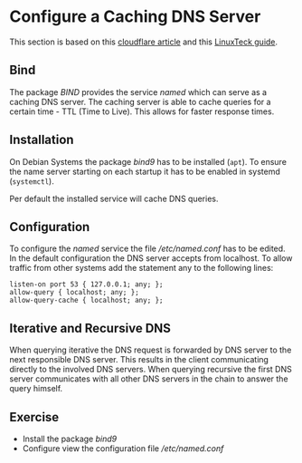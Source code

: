 # Configure a Caching DNS Server
This section is based on this [cloudflare article](https://www.cloudflare.com/learning/dns/what-is-recursive-dns/) and this [LinuxTeck guide](https://www.linuxteck.com/how-to-setup-caching-dns-server-in-centos-rhel-7-6/).

## Bind
The package *BIND* provides the service *named* which can serve as a caching DNS server. The caching server is able to cache queries for a certain time - TTL (Time to Live). This allows for faster response times. 

## Installation
On Debian Systems the package *bind9* has to be installed (`apt`). To ensure the name server starting on each startup it has to be enabled in systemd (`systemctl`).

Per default the installed service will cache DNS queries.

## Configuration
To configure the *named* service the file */etc/named.conf* has to be edited. 
In the default configuration the DNS server accepts from localhost. To allow traffic from other systems add the statement any to the following lines:

```
listen-on port 53 { 127.0.0.1; any; };
allow-query { localhost; any; };
allow-query-cache { localhost; any; };
```

## Iterative and Recursive DNS
When querying iterative the DNS request is forwarded by DNS server to the next responsible DNS server. This results in the client communicating directly to the involved DNS servers. 
When querying recursive the first DNS server communicates with all other DNS servers in the chain to answer the query himself.

## Exercise
- Install the package *bind9*
- Configure view the configuration file */etc/named.conf*
